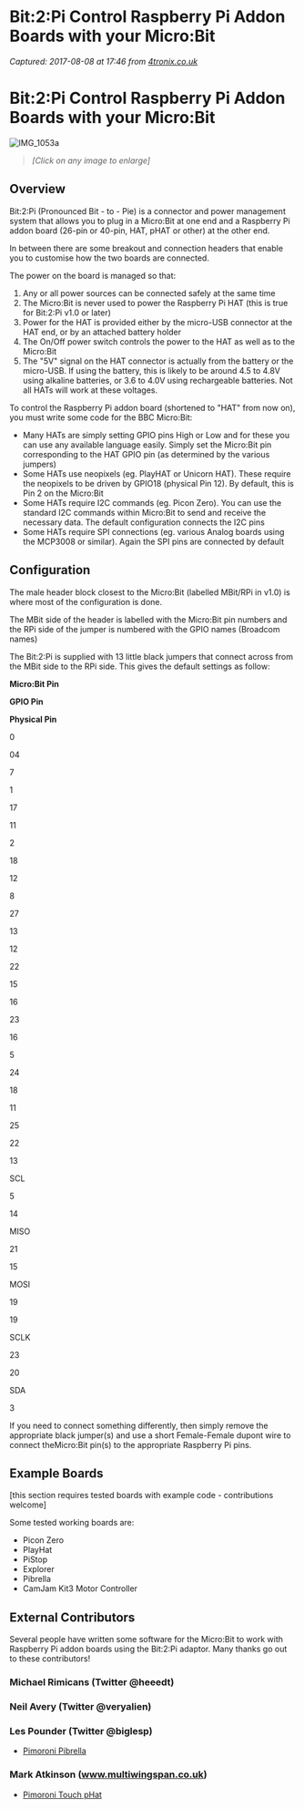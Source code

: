 # Bit:2:Pi Control Raspberry Pi Addon Boards with your Micro:Bit

_Captured: 2017-08-08 at 17:46 from [4tronix.co.uk](https://4tronix.co.uk/blog/?p=1568)_

# Bit:2:Pi Control Raspberry Pi Addon Boards with your Micro:Bit

![IMG_1053a](https://4tronix.co.uk/blog/wp-content/uploads/2017/02/IMG_1053a-300x225.jpg)

> _[Click on any image to enlarge]_

## Overview

Bit:2:Pi (Pronounced Bit - to - Pie) is a connector and power management system that allows you to plug in a Micro:Bit at one end and a Raspberry Pi addon board (26-pin or 40-pin, HAT, pHAT or other) at the other end.

In between there are some breakout and connection headers that enable you to customise how the two boards are connected.

The power on the board is managed so that:

  1. Any or all power sources can be connected safely at the same time
  2. The Micro:Bit is never used to power the Raspberry Pi HAT (this is true for Bit:2:Pi v1.0 or later)
  3. Power for the HAT is provided either by the micro-USB connector at the HAT end, or by an attached battery holder
  4. The On/Off power switch controls the power to the HAT as well as to the Micro:Bit
  5. The "5V" signal on the HAT connector is actually from the battery or the micro-USB. If using the battery, this is likely to be around 4.5 to 4.8V using alkaline batteries, or 3.6 to 4.0V using rechargeable batteries. Not all HATs will work at these voltages.

To control the Raspberry Pi addon board (shortened to "HAT" from now on), you must write some code for the BBC Micro:Bit:

  * Many HATs are simply setting GPIO pins High or Low and for these you can use any available language easily. Simply set the Micro:Bit pin corresponding to the HAT GPIO pin (as determined by the various jumpers)
  * Some HATs use neopixels (eg. PlayHAT or Unicorn HAT). These require the neopixels to be driven by GPIO18 (physical Pin 12). By default, this is Pin 2 on the Micro:Bit
  * Some HATs require I2C commands (eg. Picon Zero). You can use the standard I2C commands within Micro:Bit to send and receive the necessary data. The default configuration connects the I2C pins
  * Some HATs require SPI connections (eg. various Analog boards using the MCP3008 or similar). Again the SPI pins are connected by default

## Configuration

The male header block closest to the Micro:Bit (labelled MBit/RPi in v1.0) is where most of the configuration is done.

The MBit side of the header is labelled with the Micro:Bit pin numbers and the RPi side of the jumper is numbered with the GPIO names (Broadcom names)

The Bit:2:Pi is supplied with 13 little black jumpers that connect across from the MBit side to the RPi side. This gives the default settings as follow:

**Micro:Bit Pin**

**GPIO Pin**

**Physical Pin**

0

04

7

1

17

11

2

18

12

8

27

13

12

22

15

16

23

16

5

24

18

11

25

22

13

SCL

5

14

MISO

21

15

MOSI

19

19

SCLK

23

20

SDA

3

If you need to connect something differently, then simply remove the appropriate black jumper(s) and use a short Female-Female dupont wire to connect theMicro:Bit pin(s) to the appropriate Raspberry Pi pins.

## Example Boards

[this section requires tested boards with example code - contributions welcome]

Some tested working boards are:

  * Picon Zero
  * PlayHat
  * PiStop
  * Explorer
  * Pibrella
  * CamJam Kit3 Motor Controller

## External Contributors

Several people have written some software for the Micro:Bit to work with Raspberry Pi addon boards using the Bit:2:Pi adaptor. Many thanks go out to these contributors!

### Michael Rimicans (Twitter @heeedt)

### Neil Avery (Twitter @veryalien)

### Les Pounder (Twitter @biglesp)

  * [Pimoroni Pibrella](http://bigl.es/bit-2-pi/)

###  Mark Atkinson (www.multiwingspan.co.uk)

  * [Pimoroni Touch pHat](http://multiwingspan.co.uk/micro.php?page=touchphat)
